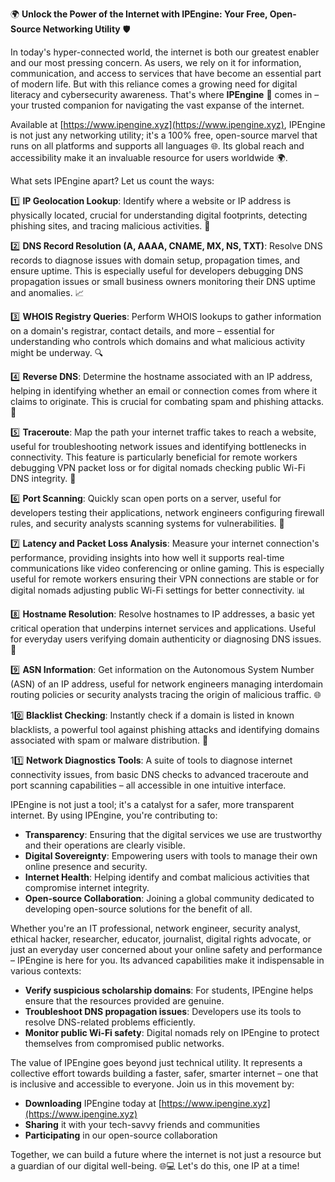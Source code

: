 🌍 **Unlock the Power of the Internet with IPEngine: Your Free, Open-Source Networking Utility** 🛡️

In today's hyper-connected world, the internet is both our greatest enabler and our most pressing concern. As users, we rely on it for information, communication, and access to services that have become an essential part of modern life. But with this reliance comes a growing need for digital literacy and cybersecurity awareness. That's where **IPEngine** 📡 comes in – your trusted companion for navigating the vast expanse of the internet.

Available at [https://www.ipengine.xyz](https://www.ipengine.xyz), IPEngine is not just any networking utility; it's a 100% free, open-source marvel that runs on all platforms and supports all languages 🌐. Its global reach and accessibility make it an invaluable resource for users worldwide 🌍.

What sets IPEngine apart? Let us count the ways:

1️⃣ **IP Geolocation Lookup**: Identify where a website or IP address is physically located, crucial for understanding digital footprints, detecting phishing sites, and tracing malicious activities. 📍

2️⃣ **DNS Record Resolution (A, AAAA, CNAME, MX, NS, TXT)**: Resolve DNS records to diagnose issues with domain setup, propagation times, and ensure uptime. This is especially useful for developers debugging DNS propagation issues or small business owners monitoring their DNS uptime and anomalies. 📈

3️⃣ **WHOIS Registry Queries**: Perform WHOIS lookups to gather information on a domain's registrar, contact details, and more – essential for understanding who controls which domains and what malicious activity might be underway. 🔍

4️⃣ **Reverse DNS**: Determine the hostname associated with an IP address, helping in identifying whether an email or connection comes from where it claims to originate. This is crucial for combating spam and phishing attacks. 📨

5️⃣ **Traceroute**: Map the path your internet traffic takes to reach a website, useful for troubleshooting network issues and identifying bottlenecks in connectivity. This feature is particularly beneficial for remote workers debugging VPN packet loss or for digital nomads checking public Wi-Fi DNS integrity. 🔗

6️⃣ **Port Scanning**: Quickly scan open ports on a server, useful for developers testing their applications, network engineers configuring firewall rules, and security analysts scanning systems for vulnerabilities. 🚀

7️⃣ **Latency and Packet Loss Analysis**: Measure your internet connection's performance, providing insights into how well it supports real-time communications like video conferencing or online gaming. This is especially useful for remote workers ensuring their VPN connections are stable or for digital nomads adjusting public Wi-Fi settings for better connectivity. 📊

8️⃣ **Hostname Resolution**: Resolve hostnames to IP addresses, a basic yet critical operation that underpins internet services and applications. Useful for everyday users verifying domain authenticity or diagnosing DNS issues. 🔑

9️⃣ **ASN Information**: Get information on the Autonomous System Number (ASN) of an IP address, useful for network engineers managing interdomain routing policies or security analysts tracing the origin of malicious traffic. 🌐

10️⃣ **Blacklist Checking**: Instantly check if a domain is listed in known blacklists, a powerful tool against phishing attacks and identifying domains associated with spam or malware distribution. 🔴

11️⃣ **Network Diagnostics Tools**: A suite of tools to diagnose internet connectivity issues, from basic DNS checks to advanced traceroute and port scanning capabilities – all accessible in one intuitive interface.

IPEngine is not just a tool; it's a catalyst for a safer, more transparent internet. By using IPEngine, you're contributing to:

- **Transparency**: Ensuring that the digital services we use are trustworthy and their operations are clearly visible.
- **Digital Sovereignty**: Empowering users with tools to manage their own online presence and security.
- **Internet Health**: Helping identify and combat malicious activities that compromise internet integrity.
- **Open-source Collaboration**: Joining a global community dedicated to developing open-source solutions for the benefit of all.

Whether you're an IT professional, network engineer, security analyst, ethical hacker, researcher, educator, journalist, digital rights advocate, or just an everyday user concerned about your online safety and performance – IPEngine is here for you. Its advanced capabilities make it indispensable in various contexts:

- **Verify suspicious scholarship domains**: For students, IPEngine helps ensure that the resources provided are genuine.
- **Troubleshoot DNS propagation issues**: Developers use its tools to resolve DNS-related problems efficiently.
- **Monitor public Wi-Fi safety**: Digital nomads rely on IPEngine to protect themselves from compromised public networks.

The value of IPEngine goes beyond just technical utility. It represents a collective effort towards building a faster, safer, smarter internet – one that is inclusive and accessible to everyone. Join us in this movement by:

- **Downloading** IPEngine today at [https://www.ipengine.xyz](https://www.ipengine.xyz)
- **Sharing** it with your tech-savvy friends and communities
- **Participating** in our open-source collaboration

Together, we can build a future where the internet is not just a resource but a guardian of our digital well-being. 🌐💻 Let's do this, one IP at a time!